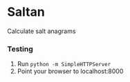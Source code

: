 # Saltan
Calculate salt anagrams
### Testing
1. Run `python -m SimpleHTTPServer`
2. Point your browser to localhost:8000
